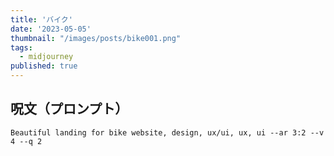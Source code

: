 ```yaml
---
title: 'バイク'
date: '2023-05-05'
thumbnail: "/images/posts/bike001.png"
tags:
  - midjourney
published: true
---
```


## 呪文（プロンプト）
```
Beautiful landing for bike website, design, ux/ui, ux, ui --ar 3:2 --v 4 --q 2
```